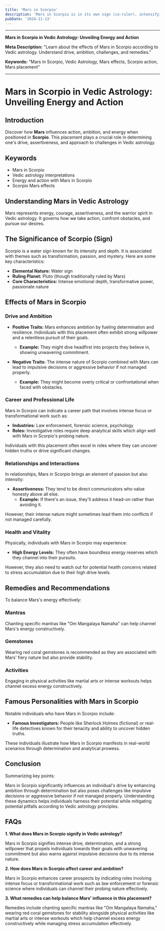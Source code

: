 ```yaml
---
title: 'Mars in Scorpio'
description: 'Mars in Scorpio is in its own sign (co-ruler), intensifying passion, determination, and transformative abilities. Individuals are resourceful, resilient, and possess deep emotional strength in Vedic Astrology'
pubDate: '2024-11-13'
---
```


---

**Mars in Scorpio in Vedic Astrology: Unveiling Energy and Action**

**Meta Description:** 
"Learn about the effects of Mars in Scorpio according to Vedic astrology. Understand drive, ambition, challenges, and remedies."

**Keywords:** 
"Mars in Scorpio, Vedic Astrology, Mars effects, Scorpio action, Mars placement"

---

# Mars in Scorpio in Vedic Astrology: Unveiling Energy and Action

## Introduction

Discover how **Mars** influences action, ambition, and energy when positioned in **Scorpio**. This placement plays a crucial role in determining one's drive, assertiveness, and approach to challenges in Vedic astrology.

## Keywords

- Mars in Scorpio
- Vedic astrology interpretations
- Energy and action with Mars in Scorpio
- Scorpio Mars effects

## Understanding Mars in Vedic Astrology

Mars represents energy, courage, assertiveness, and the warrior spirit in Vedic astrology. It governs how we take action, confront obstacles, and pursue our desires.

## The Significance of Scorpio (Sign)

Scorpio is a water sign known for its intensity and depth. It is associated with themes such as transformation, passion, and mystery. Here are some key characteristics:

- **Elemental Nature:** Water sign
- **Ruling Planet:** Pluto (though traditionally ruled by Mars)
- **Core Characteristics:** Intense emotional depth, transformative power, passionate nature

## Effects of Mars in Scorpio

### Drive and Ambition

- **Positive Traits:** Mars enhances ambition by fueling determination and resilience. Individuals with this placement often exhibit strong willpower and a relentless pursuit of their goals.
  - **Example:** They might dive headfirst into projects they believe in, showing unwavering commitment.
  
- **Negative Traits:** The intense nature of Scorpio combined with Mars can lead to impulsive decisions or aggressive behavior if not managed properly.
  - **Example:** They might become overly critical or confrontational when faced with obstacles.

### Career and Professional Life

Mars in Scorpio can indicate a career path that involves intense focus or transformational work such as:

- **Industries:** Law enforcement, forensic science, psychology
- **Roles:** Investigative roles require deep analytical skills which align well with Mars in Scorpio's probing nature.
  
Individuals with this placement often excel in roles where they can uncover hidden truths or drive significant changes.

### Relationships and Interactions

In relationships, Mars in Scorpio brings an element of passion but also intensity:

- **Assertiveness:** They tend to be direct communicators who value honesty above all else.
  - **Example:** If there's an issue, they'll address it head-on rather than avoiding it.
  
However, their intense nature might sometimes lead them into conflicts if not managed carefully.

### Health and Vitality

Physically, individuals with Mars in Scorpio may experience:

- **High Energy Levels:** They often have boundless energy reserves which they channel into their pursuits.
  
However, they also need to watch out for potential health concerns related to stress accumulation due to their high drive levels.

## Remedies and Recommendations

To balance Mars's energy effectively:

### Mantras

Chanting specific mantras like "Om Mangalaya Namaha" can help channel Mars's energy constructively.

### Gemstones

Wearing red coral gemstones is recommended as they are associated with Mars' fiery nature but also provide stability.

### Activities

Engaging in physical activities like martial arts or intense workouts helps channel excess energy constructively.

## Famous Personalities with Mars in Scorpio

Notable individuals who have Mars in Scorpio include:

- **Famous Investigators:** People like Sherlock Holmes (fictional) or real-life detectives known for their tenacity and ability to uncover hidden truths.
  
These individuals illustrate how Mars in Scorpio manifests in real-world scenarios through determination and analytical prowess.

## Conclusion

Summarizing key points:

Mars in Scorpio significantly influences an individual's drive by enhancing ambition through determination but also poses challenges like impulsive decisions or aggressive behavior if not managed properly. Understanding these dynamics helps individuals harness their potential while mitigating potential pitfalls according to Vedic astrology principles.

## FAQs

**1. What does Mars in Scorpio signify in Vedic astrology?**

Mars in Scorpio signifies intense drive, determination, and a strong willpower that propels individuals towards their goals with unwavering commitment but also warns against impulsive decisions due to its intense nature.

**2. How does Mars in Scorpio affect career and ambition?**

Mars in Scorpio enhances career prospects by indicating roles involving intense focus or transformational work such as law enforcement or forensic science where individuals can channel their probing nature effectively.

**3. What remedies can help balance Mars' influence in this placement?**

Remedies include chanting specific mantras like "Om Mangalaya Namaha," wearing red coral gemstones for stability alongside physical activities like martial arts or intense workouts which help channel excess energy constructively while managing stress accumulation effectively.
